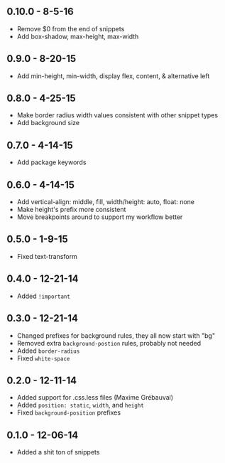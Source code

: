 ## 0.10.0 - 8-5-16
* Remove $0 from the end of snippets
* Add box-shadow, max-height, max-width

## 0.9.0 - 8-20-15
* Add min-height, min-width, display flex, content, & alternative left

## 0.8.0 - 4-25-15
* Make border radius width values consistent with other snippet types
* Add background size

## 0.7.0 - 4-14-15
* Add package keywords

## 0.6.0 - 4-14-15
* Add vertical-align: middle, fill, width/height: auto, float: none
* Make height's prefix more consistent
* Move breakpoints around to support my workflow better

## 0.5.0 - 1-9-15
* Fixed text-transform

## 0.4.0 - 12-21-14
* Added `!important`

## 0.3.0 - 12-21-14
* Changed prefixes for background rules, they all now start with "bg"
* Removed extra `background-postion` rules, probably not needed
* Added `border-radius`
* Fixed `white-space`

## 0.2.0 - 12-11-14
* Added support for .css.less files (Maxime Grébauval)
* Added `position: static`, `width`, and `height`
* Fixed `background-position` prefixes

## 0.1.0 - 12-06-14
* Added a shit ton of snippets
